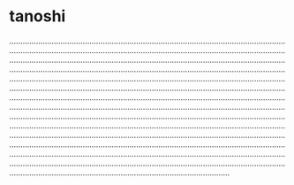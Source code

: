 # tanoshi

...........................................................................................................................................................................................................................................................................................................................................................................................................................................................................................................................................................................................................................................................................................................................................................................................................................................................................................................................................................................................................................................................................................................................................................................................................................................................................................................................................................................................................................................................................................................................................................................................................................................................................................................................................................................................................................................................................................................